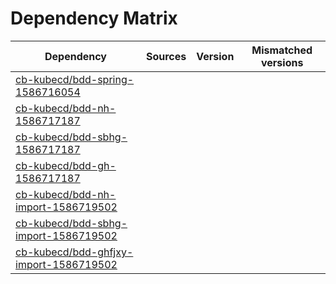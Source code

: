 # Dependency Matrix

Dependency | Sources | Version | Mismatched versions
---------- | ------- | ------- | -------------------
[cb-kubecd/bdd-spring-1586716054](https://github.com/cb-kubecd/bdd-spring-1586716054.git) |  | []() | 
[cb-kubecd/bdd-nh-1586717187](https://github.com/cb-kubecd/bdd-nh-1586717187.git) |  | []() | 
[cb-kubecd/bdd-sbhg-1586717187](https://github.com/cb-kubecd/bdd-sbhg-1586717187.git) |  | []() | 
[cb-kubecd/bdd-gh-1586717187](https://github.com/cb-kubecd/bdd-gh-1586717187.git) |  | []() | 
[cb-kubecd/bdd-nh-import-1586719502](https://github.com/cb-kubecd/bdd-nh-import-1586719502.git) |  | []() | 
[cb-kubecd/bdd-sbhg-import-1586719502](https://github.com/cb-kubecd/bdd-sbhg-import-1586719502.git) |  | []() | 
[cb-kubecd/bdd-ghfjxy-import-1586719502](https://github.com/cb-kubecd/bdd-ghfjxy-import-1586719502.git) |  | []() | 
